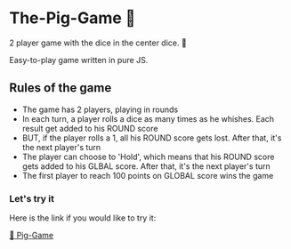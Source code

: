 # The-Pig-Game :pig:

2 player game with the dice in the center dice. :game_die:

Easy-to-play game written in pure JS.

## Rules of the game

- The game has 2 players, playing in rounds
- In each turn, a player rolls a dice as many times as he whishes. Each result get added to his ROUND score
- BUT, if the player rolls a 1, all his ROUND score gets lost. After that, it's the next player's turn
- The player can choose to 'Hold', which means that his ROUND score gets added to his GLBAL score. After that, it's the next player's turn
- The first player to reach 100 points on GLOBAL score wins the game

### Let's try it

Here is the link if you would like to try it:

[:game_die: Pig-Game](https://agnes-kabaly.github.io/Pig-Game/)

